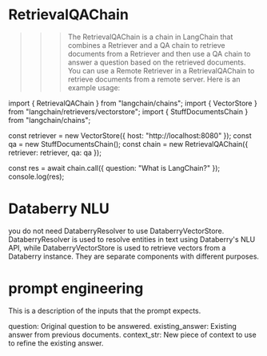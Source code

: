 # RetrievalQAChain
>>> The RetrievalQAChain is a chain in LangChain that combines a Retriever and a QA chain to retrieve documents from a Retriever and then use a QA chain to answer a question based on the retrieved documents. You can use a Remote Retriever in a RetrievalQAChain to retrieve documents from a remote server. Here is an example usage:

import { RetrievalQAChain } from "langchain/chains";
import { VectorStore } from "langchain/retrievers/vectorstore";
import { StuffDocumentsChain } from "langchain/chains";

const retriever = new VectorStore({ host: "http://localhost:8080" });
const qa = new StuffDocumentsChain();
const chain = new RetrievalQAChain({ retriever: retriever, qa: qa });

const res = await chain.call({ question: "What is LangChain?" });
console.log(res);

# Databerry NLU
you do not need DataberryResolver to use DataberryVectorStore. DataberryResolver is used to resolve entities in text using Databerry's NLU API, while DataberryVectorStore is used to retrieve vectors from a Databerry instance. They are separate components with different purposes.

# prompt engineering 
This is a description of the inputs that the prompt expects.

question: Original question to be answered.
existing_answer: Existing answer from previous documents.
context_str: New piece of context to use to refine the existing answer.